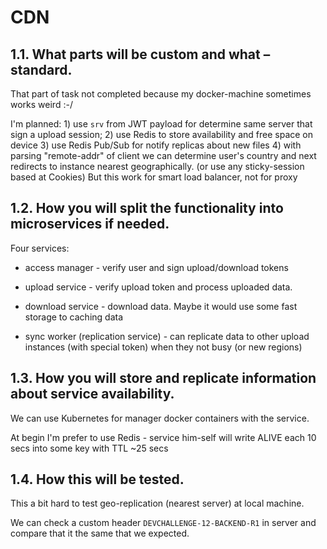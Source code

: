 # CDN

## 1.1. What parts will be custom and what – standard.

  That part of task not completed because my docker-machine sometimes works weird :-/ 
  
  I'm planned: 
    1) use `srv` from JWT payload for determine same server that sign a upload session;
    2) use Redis to store availability and free space on device 
    3) use Redis Pub/Sub for notify replicas about new files
    4) with parsing "remote-addr" of client we can determine user's country and next redirects to instance nearest geographically. (or use any sticky-session based at Cookies)
      But this work for smart load balancer, not for proxy
    
    
## 1.2. How you will split the functionality into microservices if needed.

  Four services:
  
  * access manager - verify user and sign upload/download tokens
  
  * upload service - verify upload token and process uploaded data.
  
  * download service - download data. Maybe it would use some fast storage to caching data
  
  * sync worker (replication service) - can replicate data to other upload instances (with special token) when they not busy (or new regions)


## 1.3. How you will store and replicate information about service availability. 

  We can use Kubernetes for manager docker containers with the service. 
  
  At begin I'm prefer to use Redis - service him-self will write ALIVE each 10 secs into some key with TTL ~25 secs


## 1.4. How this will be tested.

  This a bit hard to test geo-replication (nearest server) at local machine.
  
  We can check a custom header `DEVCHALLENGE-12-BACKEND-R1` in server and compare that it the same that we expected.